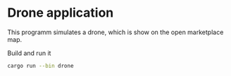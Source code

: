 # Drone application

This programm simulates a drone, which is show on the open marketplace map. 

Build and run it
```bash
cargo run --bin drone
```

